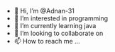 - 👋 Hi, I’m @Adnan-31
- 👀 I’m interested in programming
- 🌱 I’m currently learning java
- 💞️ I’m looking to collaborate on
- 📫 How to reach me ...

<!---
Adnan-31/Adnan-31 is a ✨ special ✨ repository because its `README.md` (this file) appears on your GitHub profile.
You can click the Preview link to take a look at your changes.
--->
